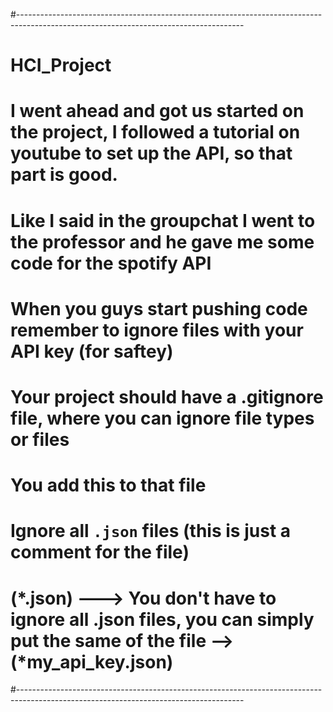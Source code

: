 #--------------------------------------------------------------------------------------------------------------------------------------
# HCI_Project
# I went ahead and got us started on the project, I followed a tutorial on youtube to set up the API, so that part is good.
# Like I said in the groupchat I went to the professor and he gave me some code for the spotify API
# When you guys start pushing code remember to ignore files with your API key (for saftey)
# Your project should have a .gitignore file, where you can ignore file types or files
# You add this to that file  
# Ignore all `.json` files (this is just a comment for the file)
# (*.json) ---> You don't have to ignore all .json files, you can simply put the same of the file --> (*my_api_key.json)
#--------------------------------------------------------------------------------------------------------------------------------------

